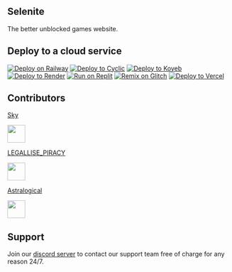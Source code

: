 ## Selenite
The better unblocked games website.
## Deploy to a cloud service
[![Deploy on Railway](https://binbashbanana.github.io/deploy-buttons/buttons/remade/railway.svg)](https://railway.app/new/template?template=https://gitlab.com/skysthelimit.dev/selenite)
[![Deploy to Cyclic](https://binbashbanana.github.io/deploy-buttons/buttons/remade/cyclic.svg)](https://app.cyclic.sh/api/app/deploy/selenite-cc/selenite)
[![Deploy to Koyeb](https://binbashbanana.github.io/deploy-buttons/buttons/remade/koyeb.svg)](https://app.koyeb.com/deploy?type=git&repository=gitlab.com/skysthelimit.dev/selenite&branch=main&name=selenite)
[![Deploy to Render](https://binbashbanana.github.io/deploy-buttons/buttons/remade/render.svg)](https://render.com/deploy?repo=https://gitlab.com/skysthelimit.dev/selenite)
[![Run on Replit](https://binbashbanana.github.io/deploy-buttons/buttons/remade/replit.svg)](https://replit.com/github/selenite-cc/selenite)
[![Remix on Glitch](https://binbashbanana.github.io/deploy-buttons/buttons/remade/glitch.svg)](https://glitch.com/edit/#!/import/github/selenite-cc/selenite)
[![Deploy to Vercel](https://binbashbanana.github.io/deploy-buttons/buttons/remade/vercel.svg)](https://vercel.com/new/clone?repository-url=https://gitlab.com/skysthelimit.dev/selenite)
## Contributors
<a href="https://github.com/skysthelimitt"><p>Sky</p></a><img height="40px" width="40px" src="https://avatars.githubusercontent.com/u/64362346?v=4"></img><br>
<a href="https://codeberg.org/LEGALISE_PIRACY"><p>LEGALLISE_PIRACY</p></a><img height="40px" width="40px" src="https://cdn.discordapp.com/avatars/578300487678558208/e3ae410d681e77823c1df58a6d7ccab9?size=1024"></img><br>
<a href="https://github.com/a456pur"><p>Astralogical</p></a><img height="40px" width="40px" src="https://cdn.discordapp.com/avatars/510677660775743500/79bb34e1537d9e670db4a0ea2ad6f56f?size=1024"></img>

## Support
Join our [discord server](https://discord.gg/WDZhkdFyF4) to contact our support team free of charge for any reason 24/7.
